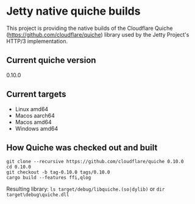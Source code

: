 # Jetty native quiche builds
This project is providing the native builds of the Cloudflare Quiche (https://github.com/cloudflare/quiche) library used by the Jetty Project's HTTP/3 implementation.

## Current quiche version
0.10.0

## Current targets
 - Linux amd64
 - Macos aarch64
 - Macos amd64
 - Windows amd64

## How Quiche was checked out and built
```
git clone --recursive https://github.com/cloudflare/quiche 0.10.0
cd 0.10.0
git checkout -b tag-0.10.0 tags/0.10.0
cargo build --features ffi,qlog
```

Resulting library: `ls target/debug/libquiche.(so|dylib)` or `dir target\debug\quiche.dll`
